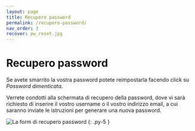 ```yaml
---
layout: page
title: Recupero password
permalink: /recupero-password/
nav_order: 3
recover: pw_reset.jpg
---
```


# Recupero password

Se avete smarrito la vostra password potete reimpostarla facendo click su *Password dimenticata*.

Verrete condotti alla schermata di recupero della password, dove vi sarà richiesto di inserire il vostro username o il vostro indirizzo email, a cui saranno inviate le istruzioni per generare una nuova password.

![La form di recupero password](/assets/img/{{page.recover}})
{: .py-5 }
